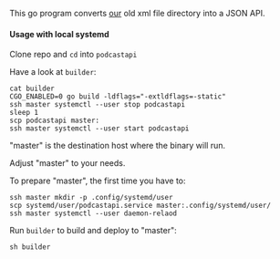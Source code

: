 This go program converts [our](https://drone-existence.com) old xml file directory into a JSON API.

#### Usage with local systemd

Clone repo and `cd` into `podcastapi`

Have a look at `builder`:

```
cat builder
CGO_ENABLED=0 go build -ldflags="-extldflags=-static"
ssh master systemctl --user stop podcastapi
sleep 1
scp podcastapi master:
ssh master systemctl --user start podcastapi
```
"master" is the destination host where the binary will run.

Adjust "master" to your needs.

To prepare "master", the first time you have to:

```
ssh master mkdir -p .config/systemd/user
scp systemd/user/podcastapi.service master:.config/systemd/user/
ssh master systemctl --user daemon-relaod
```

Run `builder` to build and deploy to "master":

```
sh builder
```
